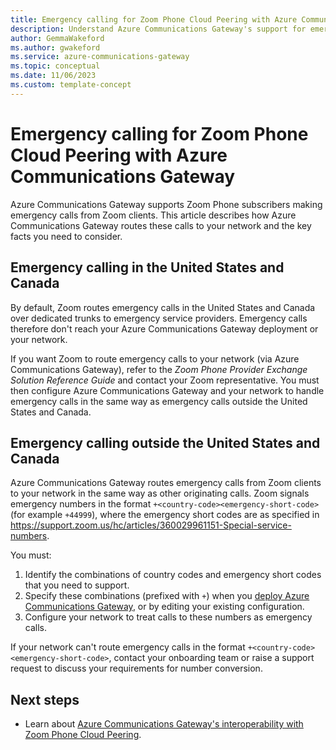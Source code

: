 ```yaml
---
title: Emergency calling for Zoom Phone Cloud Peering with Azure Communications Gateway
description: Understand Azure Communications Gateway's support for emergency calling with Zoom Phone Cloud Peering
author: GemmaWakeford
ms.author: gwakeford
ms.service: azure-communications-gateway
ms.topic: conceptual
ms.date: 11/06/2023
ms.custom: template-concept
---
```


# Emergency calling for Zoom Phone Cloud Peering with Azure Communications Gateway

Azure Communications Gateway supports Zoom Phone subscribers making emergency calls from Zoom clients. This article describes how Azure Communications Gateway routes these calls to your network and the key facts you need to consider.

## Emergency calling in the United States and Canada

By default, Zoom routes emergency calls in the United States and Canada over dedicated trunks to emergency service providers. Emergency calls therefore don't reach your Azure Communications Gateway deployment or your network.

If you want Zoom to route emergency calls to your network (via Azure Communications Gateway), refer to the _Zoom Phone Provider Exchange Solution Reference Guide_ and contact your Zoom representative. You must then configure Azure Communications Gateway and your network to handle emergency calls in the same way as emergency calls outside the United States and Canada.

## Emergency calling outside the United States and Canada

Azure Communications Gateway routes emergency calls from Zoom clients to your network in the same way as other originating calls. Zoom signals emergency numbers in the format `+<country-code><emergency-short-code>` (for example `+44999`), where the emergency short codes are as specified in https://support.zoom.us/hc/articles/360029961151-Special-service-numbers.

You must:

1. Identify the combinations of country codes and emergency short codes that you need to support.
2. Specify these combinations (prefixed with `+`) when you [deploy Azure Communications Gateway](deploy.md#create-an-azure-communications-gateway-resource), or by editing your existing configuration.
3. Configure your network to treat calls to these numbers as emergency calls.

If your network can't route emergency calls in the format  `+<country-code><emergency-short-code>`, contact your onboarding team or raise a support request to discuss your requirements for number conversion.

## Next steps

- Learn about [Azure Communications Gateway's interoperability with Zoom Phone Cloud Peering](interoperability-zoom.md).
